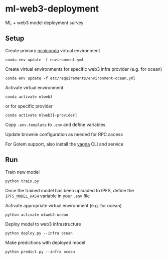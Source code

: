 # ml-web3-deployment
ML + web3 model deployment survey

## Setup

Create primary [miniconda](https://docs.conda.io/en/latest/miniconda.html) virtual environment
```
conda env update -f environment.yml
```

Create virtual environments for specific web3 infra provider (e.g. for ocean)
```
conda env update -f etc/requirements/environment-ocean.yml
```

Activate virtual environment
```
conda activate mlweb3
```
or for specific provider
```
conda activate mlweb3[-provider]
```

Copy `.env.template` to `.env` and define variables

Update brownie configuration as needed for RPC access

For Golem support, also install the [yagna](https://docs.golem.network/docs/creators/python/examples/tools/yagna-installation-for-requestors) CLI and service


## Run

Train new model
```
python train.py
```

Once the trained model has been uploaded to IPFS, define the `IPFS_MODEL_HASH` variable in your `.env` file

Activate appropriate virtual environment (e.g. for ocean)
```
python activate mlweb3-ocean
```

Deploy model to web3 infrastructure
```
python deploy.py --infra ocean
```

Make predictions with deployed model
```
python predict.py --infra ocean
```
